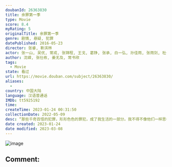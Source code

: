 ```yaml
---
doubanId: 26363830
title: 余罪第一季
type: Movie
score: 8.4
myRating: 5
originalTitle: 余罪第一季
genre: 剧情, 悬疑, 犯罪
datePublished: 2016-05-23
director: 张睿, 靳滨林
actor: 张一山, 吴优, 常戎, 张锦程, 王戈, 葛铮, 张承, 白一弘, 孙佳雨, 张雨剑, 杜子名, 于笑, 李又麟, 徐冬冬, 虞朗, 赵雷棋, 樊昱君, 博超, 丁玲, 陈伟, 李应七, 罗宇楠, 门东毅, 马小媛, 宁小花, 李凯诗, 蒲萄, 王迪
author: 沈嵘, 张仕栋, 姜无及, 常书欣
tags:
  - Movie
state: 看过
url: https://movie.douban.com/subject/26363830/
aliases:
  - 
country: 中国大陆
language: 汉语普通话
IMDb: tt5925192
time: 
createTime: 2023-01-24 00:31:50
collectionDate: 2022-05-09
desc: “那些千奇百怪的犯罪，形形色色的罪犯，成了我生活的一部分。我不得不像他们一样思考，不得不像他们一样行事，因为我无时无刻都在绞尽脑汁地想着，如何抓住他们……”警校学生余罪从一场特殊的选拔开始，进入了生...
date created: 2023-01-24
date modified: 2023-03-08
---
```


![image](p2359172677.jpg)

Comment:
---
